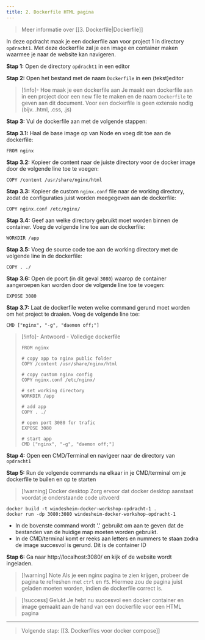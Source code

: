 ```yaml
---
title: 2. Dockerfile HTML pagina
---
```

> Meer informatie over [[3. Dockerfile|Dockerfile]]

In deze opdracht maak je een dockerfile aan voor project 1 in directory `opdracht1`. Met deze dockerfile zal je een image en container maken waarmee je naar de website kan navigeren.

**Stap 1:** Open de directory `opdracht1` in een editor

**Stap 2:** Open het bestand met de naam `Dockerfile` in een (tekst)editor

> [!info]- Hoe maak je een dockerfile aan
> Je maakt een dockerfile aan in een project door een new file te maken en de naam `Dockerfile` te geven aan dit document. Voor een dockerfile is geen extensie nodig (bijv. .html, .css, .js)

**Stap 3:** Vul de dockerfile aan met de volgende stappen:

**Stap 3.1:** Haal de base image op van Node en voeg dit toe aan de dockerfile:
```
FROM nginx
```

**Stap 3.2:** Kopieer de content naar de juiste directory voor de docker image door de volgende line toe te voegen:
```
COPY /content /usr/share/nginx/html
```

**Stap 3.3:** Kopieer de custom `nginx.conf` file naar de working directory, zodat de configuraties juist worden meegegeven aan de dockerfile:
```
COPY nginx.conf /etc/nginx/
```

**Stap 3.4:** Geef aan welke directory gebruikt moet worden binnen de container. Voeg de volgende line toe aan de dockerfile:
```
WORKDIR /app 
```

**Stap 3.5:** Voeg de source code toe aan de working directory met de volgende line in de dockerfile:
```
COPY . ./ 
```

**Stap 3.6:** Open de poort (in dit geval `3080`) waarop de container aangeroepen kan worden door de volgende line toe te voegen:
```
EXPOSE 3080
```

**Stap 3.7:** Laat de dockerfile weten welke command gerund moet worden om het project te draaien. Voeg de volgende line toe:
```
CMD ["nginx", "-g", "daemon off;"]
```

> [!info]- Antwoord - Volledige dockerfile
> ```
> FROM nginx
> 
># copy app to nginx public folder
>COPY /content /usr/share/nginx/html
>
> # copy custom nginx config
> COPY nginx.conf /etc/nginx/
> 
> # set working directory
> WORKDIR /app
> 
> # add app
> COPY . ./
> 
> # open port 3080 for trafic
> EXPOSE 3080
> 
> # start app
> CMD ["nginx", "-g", "daemon off;"]
> ```

**Stap 4:** Open een CMD/Terminal en navigeer naar de directory van `opdracht1`

**Stap 5:** Run de volgende commands na elkaar in je CMD/terminal om je dockerfile te builen en op te starten

> [!warning] Docker desktop
> Zorg ervoor dat docker desktop aanstaat voordat je onderstaande code uitvoerd

```
docker build -t windesheim-docker-workshop-opdracht-1 .
docker run -dp 3080:3080 windesheim-docker-workshop-opdracht-1
```
- In de bovenste command wordt '.' gebruikt om aan te geven dat de bestanden van de huidige map moeten worden gebruikt. 
- In de CMD/terminal komt er reeks aan letters en nummers te staan zodra de image succesvol is gerund. Dit is de container ID

**Stap 6:** Ga naar http://localhost:3080/ en kijk of de website wordt ingeladen.

> [!warning] Note
> Als je een nginx pagina te zien krijgen, probeer de pagina te refreshen met `ctrl` en `f5`. Hiermee zou de pagina juist geladen moeten worden, indien de dockerfile correct is.

> [!success] Gelukt
> Je hebt nu succesvol een docker container en image gemaakt aan de hand van een dockerfile voor een HTML pagina

---
> Volgende stap: [[3. Dockerfiles voor docker compose]]

